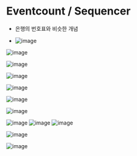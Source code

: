 <h1> Eventcount / Sequencer </h1>

- 은행의 번호표와 비슷한 개념

- ![image](https://github.com/youbeen2798/Deep-CS-study_for_interview/assets/62228401/7bf9a95c-ecf9-4686-87ac-8f916a84aa2a)

![image](https://github.com/youbeen2798/Deep-CS-study_for_interview/assets/62228401/c49d29dc-65cb-45b3-88a3-2c9d5d773880)

![image](https://github.com/youbeen2798/Deep-CS-study_for_interview/assets/62228401/9f215463-c2ee-4ea9-88ae-d75d49b19d3e)

![image](https://github.com/youbeen2798/Deep-CS-study_for_interview/assets/62228401/1ed4dd4b-720d-4389-9d49-1cf392a5e6fd)

![image](https://github.com/youbeen2798/Deep-CS-study_for_interview/assets/62228401/f91abe98-517b-44d9-a2b4-ee43b756f079)

![image](https://github.com/youbeen2798/Deep-CS-study_for_interview/assets/62228401/d1630c88-9278-4297-9e11-294ff2dea7ce)

![image](https://github.com/youbeen2798/Deep-CS-study_for_interview/assets/62228401/d37ccdf9-ddb7-49f0-8540-ef134b7522ca)

![image](https://github.com/youbeen2798/Deep-CS-study_for_interview/assets/62228401/ad553a1e-4537-489e-a067-5a0030dfb2d0)
![image](https://github.com/youbeen2798/Deep-CS-study_for_interview/assets/62228401/424d5583-be11-4e80-8abf-084294266b61)
![image](https://github.com/youbeen2798/Deep-CS-study_for_interview/assets/62228401/08aea9c9-910c-4ecf-9114-ef6ac7c71a2c)

![image](https://github.com/youbeen2798/Deep-CS-study_for_interview/assets/62228401/8fa78f00-ba48-40e0-b8b0-94959c1631da)

![image](https://github.com/youbeen2798/Deep-CS-study_for_interview/assets/62228401/c8f07065-ad63-450b-90e5-8e959522ed56)

